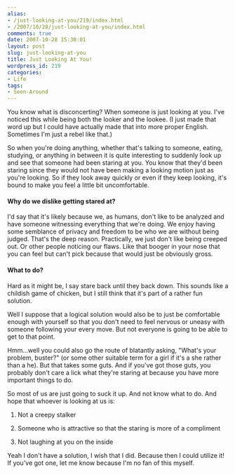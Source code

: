 ```yaml
---
alias:
- /just-looking-at-you/219/index.html
- /2007/10/28/just-looking-at-you/index.html
comments: true
date: 2007-10-28 15:30:01
layout: post
slug: just-looking-at-you
title: Just Looking At You!
wordpress_id: 219
categories:
- Life
tags:
- Seen-Around
---
```


You know what is disconcerting?  When someone is just looking at you.  I've noticed this while being both the looker and the lookee.  (I just made that word up but I could have actually made that into more proper English.  Sometimes I'm just a rebel like that.)

So when you're doing anything, whether that's talking to someone, eating, studying, or anything in between it is quite interesting to suddenly look up and see that someone had been staring at you.  You know that they'd been staring since they would not have been making a looking motion just as you're looking.  So if they look away quickly or even if they keep looking, it's bound to make you feel a little bit uncomfortable.  



#### Why do we dislike getting stared at?


I'd say that it's likely because we, as humans, don't like to be analyzed and have someone witnessing everything that we're doing.  We enjoy having some semblance of privacy and freedom to be who we are without being judged.  That's the deep reason.  Practically, we just don't like being creeped out.  Or other people noticing our flaws.  Like that booger in your nose that you can feel but can't pick because that would just be obviously gross.



#### What to do?


Hard as it might be, I say stare back until they back down.  This sounds like a childish game of chicken, but I still think that it's part of a rather fun solution.  

Well I suppose that a logical solution would also be to just be comfortable enough with yourself so that you don't need to feel nervous or uneasy with someone following your every move.  But not everyone is going to be able to get to that point.

Hmm...well you could also go the route of blatantly asking, "What's your problem, buster?" (or some other suitable term for a girl if it's a she rather than a he).  But that takes some guts.  And if you've got those guts, you probably don't care a lick what they're staring at because you have more important things to do.

So most of us are just going to suck it up.  And not know what to do.  And hope that whoever is looking at us is:




  1. Not a creepy stalker


  2. Someone who is attractive so that the staring is more of a compliment


  3. Not laughing at you on the inside



Yeah I don't have a solution, I wish that I did.  Because then I could utilize it!  If you've got one, let me know because I'm no fan of this myself.
